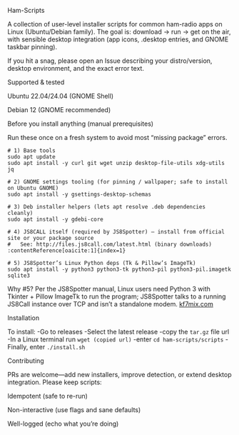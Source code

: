 Ham-Scripts

A collection of user-level installer scripts for common ham-radio apps on Linux (Ubuntu/Debian family). The goal is: download → run → get on the air, with sensible desktop integration (app icons, .desktop entries, and GNOME taskbar pinning).

If you hit a snag, please open an Issue describing your distro/version, desktop environment, and the exact error text.

Supported & tested

Ubuntu 22.04/24.04 (GNOME Shell)

Debian 12 (GNOME recommended)

Before you install anything (manual prerequisites)

Run these once on a fresh system to avoid most “missing package” errors.
```
# 1) Base tools
sudo apt update
sudo apt install -y curl git wget unzip desktop-file-utils xdg-utils jq

# 2) GNOME settings tooling (for pinning / wallpaper; safe to install on Ubuntu GNOME)
sudo apt install -y gsettings-desktop-schemas

# 3) Deb installer helpers (lets apt resolve .deb dependencies cleanly)
sudo apt install -y gdebi-core

# 4) JS8CALL itself (required by JS8Spotter) – install from official site or your package source
#   See: http://files.js8call.com/latest.html (binary downloads) :contentReference[oaicite:1]{index=1}

# 5) JS8Spotter’s Linux Python deps (Tk & Pillow’s ImageTk)
sudo apt install -y python3 python3-tk python3-pil python3-pil.imagetk sqlite3
```
Why #5? Per the JS8Spotter manual, Linux users need Python 3 with Tkinter + Pillow ImageTk to run the program; JS8Spotter talks to a running JS8Call instance over TCP and isn’t a standalone modem. 
[kf7mix.com](https://kf7mix.com/files/js8spotter/JS8Spotter_Manual_v0.7.pdf?utm_source=chatgpt.com)

Installation

To install:
-Go to releases
-Select the latest release
-copy the ```tar.gz``` file url
-In a Linux terminal run ```wget (copied url)```
-enter ```cd ham-scripts/scripts```
-Finally, enter ```./install.sh``` 

Contributing

PRs are welcome—add new installers, improve detection, or extend desktop integration. Please keep scripts:

Idempotent (safe to re-run)

Non-interactive (use flags and sane defaults)

Well-logged (echo what you’re doing)